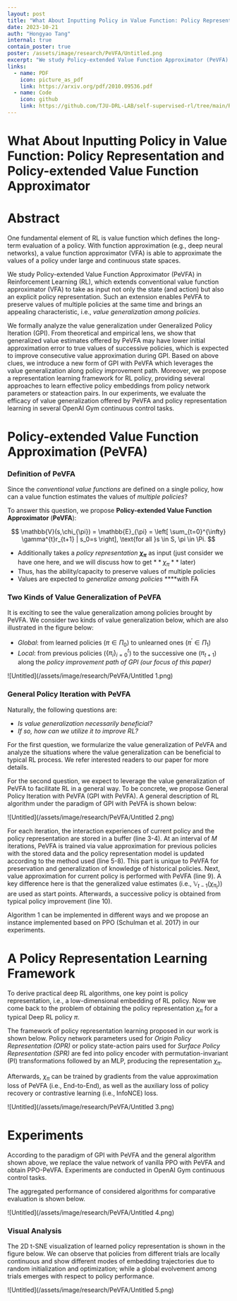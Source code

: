 ```yaml
---
layout: post
title: "What About Inputting Policy in Value Function: Policy Representation and Policy-extended Value Function Approximator"
date: 2023-10-21
auth: "Hongyao Tang"
internal: true
contain_poster: true
poster: /assets/image/research/PeVFA/Untitled.png
excerpt: "We study Policy-extended Value Function Approximator (PeVFA) in Reinforcement Learning (RL), which extends conventional value function approximator (VFA) to take as input not only the state (and action) but also an explicit policy representation. Such an extension enables PeVFA to preserve values of multiple policies at the same time and brings an appealing characteristic, i.e., *value generalization among policies*."
links:
  - name: PDF
    icon: picture_as_pdf
    link: https://arxiv.org/pdf/2010.09536.pdf
  - name: Code
    icon: github
    link: https://github.com/TJU-DRL-LAB/self-supervised-rl/tree/main/RL_with_Policy_Representation/Policy-based_RL_with_PeVFA/PPO-PeVFA
---
```


# What About Inputting Policy in Value Function: Policy Representation and Policy-extended Value Function Approximator

# Abstract

One fundamental element of RL is value function which defines the long-term evaluation of a policy. With function approximation (e.g., deep neural networks), a value function approximator (VFA) is able to approximate the values of a policy under large and continuous state spaces. 

We study Policy-extended Value Function Approximator (PeVFA) in Reinforcement Learning (RL), which extends conventional value function approximator (VFA) to take as input not only the state (and action) but also an explicit policy representation. Such an extension enables PeVFA to preserve values of multiple policies at the same time and brings an appealing characteristic, i.e., *value generalization among policies*.

We formally analyze the value generalization under Generalized Policy Iteration (GPI). From theoretical and empirical lens, we show that generalized value estimates offered by PeVFA
may have lower initial approximation error to true values of successive policies, which is expected to improve consecutive value approximation during GPI. Based on above clues, we introduce a new form of GPI with PeVFA which leverages the value generalization along policy improvement path. Moreover, we propose a representation learning framework for RL policy, providing several approaches to learn effective policy embeddings from policy network parameters or stateaction pairs. In our experiments, we evaluate the efficacy of value generalization offered by PeVFA and policy representation learning in several OpenAI Gym continuous control tasks.

# Policy-extended Value Function Approximation (PeVFA)

### Definition of PeVFA

Since the *conventional value functions* are defined on a single policy, how can a value function estimates the values of *multiple policies*? 

To answer this question, we propose **Policy-extended Value Function Approximator** (**PeVFA**):

$$
\mathbb{V}(s,\chi_{\pi}) = \mathbb{E}_{\pi} = \left[ \sum_{t=0}^{\infty} \gamma^{t}r_{t+1} | s_0=s \right], \text{for all }s \in S, \pi \in \Pi.
$$

- Additionally takes a *policy representation* **$\chi_{\pi}$** as input (just consider we have one here, and we will discuss how to get $**\chi_{\pi}**$ later)
- Thus, has the ability/capacity to preserve values of multiple policies
- Values are expected to *generalize among policies* ****with FA

### Two Kinds of Value Generalization of PeVFA

It is exciting to see the value generalization among policies brought by PeVFA. We consider two kinds of value generalization below, which are also illustrated in the figure below:

- *Global*: from learned policies ($\pi \in \Pi_0$) to unlearned ones ($\pi^{\prime} \in \Pi_1$)
- *Local*: from previous policies ($\{\pi_i\}_{i=0}^t$) to the successive one ($\pi_{t+1}$) along the *policy improvement path of GPI (our focus of this paper)*

![Untitled](/assets/image/research/PeVFA/Untitled 1.png)

### General Policy Iteration with PeVFA

Naturally, the following questions are:

- *Is value generalization necessarily beneficial?*
- *If so, how can we utilize it to improve RL?*

For the first question, we formularize the value generalization of PeVFA and analyze the situations where the value generalization can be beneficial to typical RL process. We refer interested readers to our paper for more details.

For the second question, we expect to leverage the value generalization of PeVFA to facilitate RL in a general way. To be concrete, we propose General Policy Iteration with PeVFA (GPI with PeVFA). A general description of RL algorithm under the paradigm of GPI with PeVFA is shown below:

![Untitled](/assets/image/research/PeVFA/Untitled 2.png)

For each iteration, the interaction experiences of current policy and the policy representation are stored in a buffer (line 3-4). At an interval of $M$ iterations, PeVFA is trained via value approximation for previous policies with the stored data and the policy representation model is updated according to the method used (line 5-8). This part is unique to PeVFA for preservation and generalization of knowledge of historical policies. Next, value approximation for current policy is performed with PeVFA (line 9). A key difference here is that the generalized value estimates (i.e., $\mathbb{V}_{t-1}(\chi_{\pi_t})$) are used as start points. Afterwards, a successive policy is obtained from typical policy improvement (line 10).

Algorithm 1 can be implemented in different ways and we propose an instance implemented based on PPO (Schulman et al. 2017) in our experiments.

# A Policy Representation Learning Framework

To derive practical deep RL algorithms, one key point is policy representation, i.e., a low-dimensional embedding of RL policy. Now we come back to the problem of obtaining the policy representation $\chi_{\pi}$ for a typical Deep RL policy $\pi$.

The framework of policy representation learning proposed in our work is shown below. Policy network parameters used for *Origin Policy Representation (OPR)* or policy state-action pairs used for *Surface Policy Representation (SPR)* are fed into policy encoder with permutation-invariant (PI) transformations followed by an MLP, producing the representation $\chi_\pi$. 

Afterwards, $\chi_{\pi}$ can be trained by gradients from the value approximation loss of PeVFA (i.e., End-to-End), as well as the auxiliary loss of policy recovery or contrastive learning (i.e., InfoNCE) loss.

![Untitled](/assets/image/research/PeVFA/Untitled 3.png)

# Experiments

According to the paradigm of GPI with PeVFA and the general algorithm shown above, we replace the value network of vanilla PPO with PeVFA and obtain PPO-PeVFA. Experiments are conducted in OpenAI Gym continuous control tasks. 

The aggregated performance of considered algorithms for comparative evaluation is shown below.

![Untitled](/assets/image/research/PeVFA/Untitled 4.png)

### Visual Analysis

The 2D t-SNE visualization of learned policy representation is shown in the figure below. We can observe that policies from different trials are locally continuous and show different modes of embedding trajectories due to random initialization and optimization; while a global evolvement among trials emerges with respect to policy performance.

![Untitled](/assets/image/research/PeVFA/Untitled 5.png)